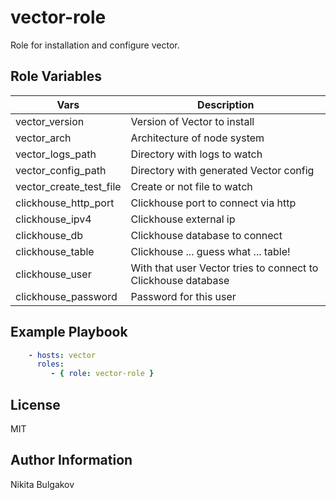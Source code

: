 vector-role
=========

Role for installation and configure vector.

Role Variables
--------------

| Vars                    | Description                                                   |
| ----------------------- | ------------------------------------------------------------- |
| vector_version          | Version of Vector to install                                  |
| vector_arch             | Architecture of node system                                   |
| vector_logs_path        | Directory with logs to watch                                  |
| vector_config_path      | Directory with generated Vector config                        |
| vector_create_test_file | Create or not file to watch                                   |
| clickhouse_http_port    | Clickhouse port to connect via http                           |
| clickhouse_ipv4         | Clickhouse external ip                                        |
| clickhouse_db           | Clickhouse database to connect                                |
| clickhouse_table        | Clickhouse ... guess what ... table!                          |
| clickhouse_user         | With that user Vector tries to connect to Clickhouse database |
| clickhouse_password     | Password for this user                                        |

Example Playbook
----------------

```yaml
    - hosts: vector
      roles:
         - { role: vector-role }
```

License
-------

MIT

Author Information
------------------

Nikita Bulgakov
